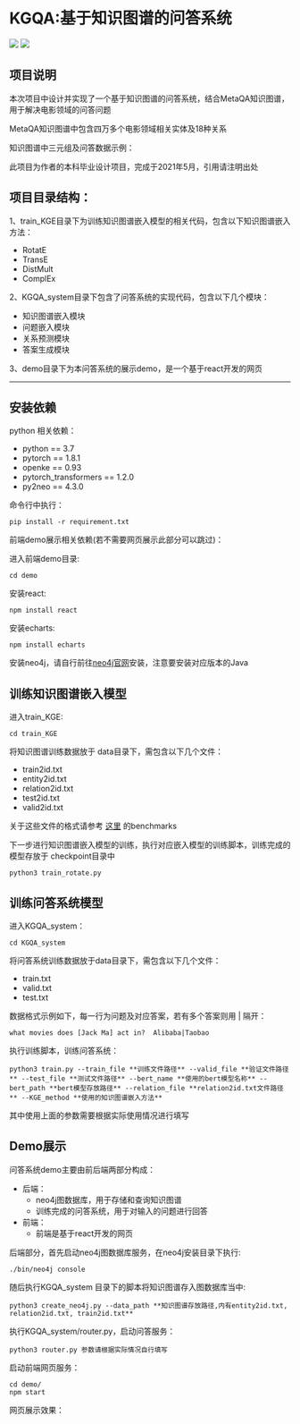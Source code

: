 # KGQA:基于知识图谱的问答系统

![](https://img.shields.io/badge/language-Python-brightgreen) ![](https://img.shields.io/badge/language-JavaScript-brightgreen)  
## 项目说明

本次项目中设计并实现了一个基于知识图谱的问答系统，结合MetaQA知识图谱，用于解决电影领域的问答问题

MetaQA知识图谱中包含四万多个电影领域相关实体及18种关系  

知识图谱中三元组及问答数据示例：  

此项目为作者的本科毕业设计项目，完成于2021年5月，引用请注明出处

## 项目目录结构： 
1、train_KGE目录下为训练知识图谱嵌入模型的相关代码，包含以下知识图谱嵌入方法：
- RotatE
- TransE
- DistMult
- ComplEx

2、KGQA_system目录下包含了问答系统的实现代码，包含以下几个模块：
- 知识图谱嵌入模块
- 问题嵌入模块
- 关系预测模块
- 答案生成模块

3、demo目录下为本问答系统的展示demo，是一个基于react开发的网页


****

## 安装依赖  

python 相关依赖： 

- python == 3.7
- pytorch == 1.8.1
- openke == 0.93
- pytorch_transformers == 1.2.0
- py2neo == 4.3.0

命令行中执行：
```angular2html
pip install -r requirement.txt
```

前端demo展示相关依赖(若不需要网页展示此部分可以跳过)：

进入前端demo目录:
```angular2html
cd demo
```
安装react:
```angular2html
npm install react
```
安装echarts:
```angular2html
npm install echarts
```
安装neo4j，请自行前往[neo4j官网](https://neo4j.com)安装，注意要安装对应版本的Java

## 训练知识图谱嵌入模型 

进入train_KGE:

```angular2html
cd train_KGE
```

将知识图谱训练数据放于 data目录下，需包含以下几个文件：
- train2id.txt
- entity2id.txt
- relation2id.txt
- test2id.txt
- valid2id.txt

关于这些文件的格式请参考 [这里](https://github.com/thunlp/OpenKE) 的benchmarks

下一步进行知识图谱嵌入模型的训练，执行对应嵌入模型的训练脚本，训练完成的模型存放于 checkpoint目录中

```angular2html
python3 train_rotate.py
```

## 训练问答系统模型

进入KGQA_system：
```angular2html
cd KGQA_system
```

将问答系统训练数据放于data目录下，需包含以下几个文件：
- train.txt
- valid.txt
- test.txt

数据格式示例如下，每一行为问题及对应答案，若有多个答案则用 | 隔开：
```angular2html
what movies does [Jack Ma] act in?  Alibaba|Taobao
```
执行训练脚本，训练问答系统：
```shell
python3 train.py --train_file **训练文件路径** --valid_file **验证文件路径** --test_file **测试文件路径** --bert_name **使用的bert模型名称** --bert_path **bert模型存放路径** --relation_file **relation2id.txt文件路径** --KGE_method **使用的知识图谱嵌入方法**
```
其中使用上面的参数需要根据实际使用情况进行填写

## Demo展示

问答系统demo主要由前后端两部分构成：
- 后端：
    - neo4j图数据库，用于存储和查询知识图谱
    - 训练完成的问答系统，用于对输入的问题进行回答
- 前端：
    - 前端是基于react开发的网页
    
后端部分，首先启动neo4j图数据库服务，在neo4j安装目录下执行:
```shell
./bin/neo4j console
```
随后执行KGQA_system 目录下的脚本将知识图谱存入图数据库当中:
```shell
python3 create_neo4j.py --data_path **知识图谱存放路径,内有entity2id.txt, relation2id.txt, train2id.txt**
```

执行KGQA_system/router.py，启动问答服务：
```shell
python3 router.py 参数请根据实际情况自行填写
```

启动前端网页服务：
```shell
cd demo/
npm start
```
网页展示效果：










